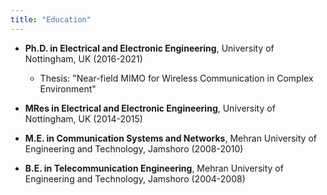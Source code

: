 ```yaml
---
title: "Education"
---
```


- **Ph.D. in Electrical and Electronic Engineering**, University of Nottingham, UK (2016-2021)
  - Thesis: "Near-field MIMO for Wireless Communication in Complex Environment"

- **MRes in Electrical and Electronic Engineering**, University of Nottingham, UK (2014-2015)
- **M.E. in Communication Systems and Networks**, Mehran University of Engineering and Technology, Jamshoro (2008-2010)
- **B.E. in Telecommunication Engineering**, Mehran University of Engineering and Technology, Jamshoro (2004-2008)
